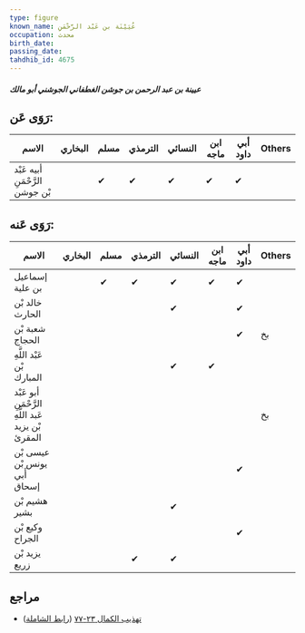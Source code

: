 ```yaml
---
type: figure
known_name: عُيَيْنَة بن عَبْد الرَّحْمَنِ
occupation: محدث
birth_date:
passing_date:
tahdhib_id: 4675
---
```

##### عيينة بن عبد الرحمن بن جوشن الغطفاني الجوشني أبو مالك

## رَوَى عَن:
| الاسم                           | البخاري | مسلم | الترمذي | النسائي | ابن ماجه | أبي داود | Others |
| ------------------------------- | ------- | ---- | ------- | ------- | -------- | -------- | ------ |
| أبيه عَبْد الرَّحْمَنِ بْن جوشن |         | ✔    | ✔       | ✔       | ✔        | ✔        |        |
## رَوَى عَنه:
| الاسم                                              | البخاري | مسلم | الترمذي | النسائي | ابن ماجه | أبي داود | Others |
| -------------------------------------------------- | ------- | ---- | ------- | ------- | -------- | -------- | ------ |
| إسماعيل بن علية                                    |         | ✔    | ✔       | ✔       | ✔        | ✔        |        |
| خالد بْن الحارث                                    |         |      |         | ✔       |          | ✔        |        |
| شعبة بْن الحجاج                                    |         |      |         |         |          | ✔        | بخ     |
| عَبْد اللَّهِ بْن المبارك                          |         |      |         | ✔       | ✔        |          |        |
| أبو عَبْد الرَّحْمَنِ عَبد اللَّهِ بْن يزيد المقرئ |         |      |         |         |          |          | بخ     |
| عيسى بْن يونس بْن أَبي إسحاق                       |         |      |         |         |          | ✔        |        |
| هشيم بْن بشير                                      |         |      |         | ✔       |          |          |        |
| وكيع بْن الجراح                                    |         |      |         |         |          | ✔        |        |
| يزيد بْن زريع                                      |         |      | ✔       | ✔       |          |          |        |
## مراجع
- [تهذيب الكمال ٢٣-٧٧](obsidian://open?vault=Tahdhib-al-Kamal&file=Figures/٤٦٧٥-عيينة%20بن%20عبد%20الرحمن%20بن%20جوشن%20الغطفاني%20الجوشني%20أبو%20مالك) ([رابط الشاملة](https://shamela.ws/book/3722/11964))